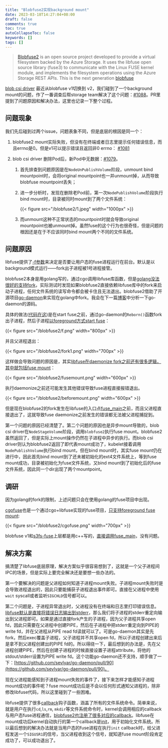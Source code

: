 ```yaml
---
title: "Blobfuse2实现background mount"
date: 2023-03-18T14:27:04+08:00
draft: false
comments: true
toc: true
autoCollapseToc: false
keywords: []
tags: []
---
```


> [Blobfuse2](https://github.com/Azure/azure-storage-fuse#blobfuse2---a-microsoft-supported-azure-storage-fuse-driver) is an open source project developed to provide a virtual filesystem backed by the Azure Storage. It uses the libfuse open source library (fuse3) to communicate with the Linux FUSE kernel module, and implements the filesystem operations using the Azure Storage REST APIs. This is the next generation [blobfuse](https://github.com/Azure/azure-storage-fuse/tree/master)

[blob csi driver](https://github.com/kubernetes-sigs/blob-csi-driver) 最近从blobfuse v1切换到 v2，我们碰到了一个background mount的问题，作了一番调查后帮storage team解决了这个问题：[#1088](https://github.com/Azure/azure-storage-fuse/pull/1088)。PR里提到了问题原因和解决办法，这里也记录一下整个过程。

## 问题现象

我们先后碰到过两个issue，问题表象不同，但是底层的根因是同一个：

1. blobfuse2 mount实际失败，但没有在终端或者日志里提示任何错误信息，而且errno是0。但是v1可以提示错误且返回非0 errno： [#1081](https://github.com/Azure/azure-storage-fuse/issues/1081)

2. blob csi driver 删除Pod后，新Pod中无数据：[#1079](https://github.com/Azure/azure-storage-fuse/issues/1079#issuecomment-1462302216)。
    1. 首先排查到问题原因是在`NodeUnPublishVolume`阶段，unmount bind mountpoint时，会将original mountpoint也一并unmount掉，从而导致blobfuse mountpoint丢失；
    2. 进一步分析时，发现在删除老Pod前，第一次`NodePublishVolume`阶段执行bind mount时，目录被同时mount到了两个文件系统：

        {{< figure src="/blobfuse2/1.jpeg" width="1000px" >}}
    
    3. 而unmount这种不正常状态的mountpoint时就会导致original mountpoint也被unmount掉。虽然fuse的这个行为也很奇怪，但是问题的根因还是在于不应该同时bind mount两个不同的文件系统。

## 问题原因

libfuse提供了[-f参数](https://github.com/libfuse/libfuse/blob/master/lib/helper.c#L135)来决定是否要让用户态的fuse进程运行在前台。默认是以background模式运行——fork出子进程被1号进程接管。

blobfuse2本身是用golang写的，通过cgo调用libfuse库函数，但是[golang没法很好的支持fork](https://github.com/golang/go/issues/227)，实际测试时发现如果blobfuse2直接依赖libfuse库中的fork来启动子进程，任何文件系统的读写命令都会被卡住且无法退出。blobfuse2借助了开源项目[go-daemon](https://github.com/sevlyar/go-daemon)来实现在golang中fork。我会在下一篇[博客](https://cvvz.github.io/post/go-daemon/)中分析一下go-daemon的源码。

具体的做法([代码在这](https://github.com/Azure/azure-storage-fuse/blob/5e06d431845e46a2df4bca187a863b71f6e7cb0b/cmd/mount.go#L405-L421))是在start fuse之前，通过go-daemon的`Reborn()`函数fork出子进程，然后子进程[以foreground方式start fuse](https://github.com/Azure/azure-storage-fuse/blob/8f655cf9e1b501c574b1a217bdb57a9e717bb712/component/libfuse/libfuse2_handler.go#L212-L218)：

{{< figure src="/blobfuse2/f.png" width="800px" >}}

并且父进程退出：

{{< figure src="/blobfuse2/fork1.png" width="700px" >}}

这样做会导致问题的原因是，其实[libfuse在daemonize fork之前还有很多逻辑，其中就包括fuse mount](https://github.com/libfuse/libfuse/blob/master/lib/helper.c#L351-L359)：

{{< figure src="/blobfuse2/fusemount.png" width="600px" >}}

执行daemonize之前还可能发生其他错误导致fuse进程直接报错退出。

{{< figure src="/blobfuse2/beforemount.png" width="600px" >}}

但是现在blobfuse2的fork发生在libfuse的入口点[fuse_main](https://github.com/libfuse/libfuse/blob/master/lib/helper.c#L307)之前，而且父进程直接退出了，这就导致fuse daemonize之前发生的错误都无法被父进程捕捉到。

第一个问题的原因已经清楚了。第二个问题的原因也是异步mount导致的，blob csi driver在`NodeStageVolume`阶段，调用`blobfuse2`执行fuse mount。blobfuse2虽然返回了，但是实际上mount操作仍然在子进程中异步的执行。而blob csi driver则认为blobfuse2返回了即代表mount成功了，kubelet接着调用`NodePublishVolume`执行bind mount，但在bind mount时，其实fuse mount仍在进行中，因此首先bind mount到了还未被初始化的ext4文件系统上，等到fuse mount成功，目录被初始化为fuse文件系统，又bind mount到了初始化后的fuse文件系统，因此同一个dir出现了两个mountpoint。

## 调研

因为golang的fork的限制，上述问题只会在使用golang的fuse项目中出现。

[cgofuse](https://github.com/winfsp/cgofuse)也是一个通过cgo+libfuse实现的fuse项目，[只支持foreground fuse mount](https://github.com/winfsp/cgofuse/blob/master/fuse/host.go#L648-L652):

{{< figure src="/blobfuse2/cgofuse.png" width="700px" >}}

blobfuse v1和[s3fs-fuse](https://github.com/s3fs-fuse/s3fs-fuse)上层都是用c++写的，[直接调用fuse_main](https://github.com/s3fs-fuse/s3fs-fuse/blob/master/src/s3fs.cpp#L5574)，没有问题。

## 解决方案 

搞清楚了libfuse底层原理，解决方案似乎很容易想到了，这就是一个父子进程间IPC的场景，但是实际上要完全解决还是要想一些办法的。

第一个要解决的问题是父进程如何知道子进程mount失败。子进程mount失败时是会导致进程退出的，因此只要能捕获子进程退出事件即可。直接在父进程中使用`wait` syscall或者监听`SIGCHLD`信号都可以。

第二个问题是，子进程异常退出时，父进程没有在终端和日志里打印错误信息。[libfuse默认是直接将错误日志输出到stderr](https://github.com/libfuse/libfuse/blob/master/lib/fuse_log.c#L16-L21)，那么我们将子进程的stderr重定向输出到父进程即可。如果是通过直接fork产生的子进程，因为父子进程共享open fd，因此只需要在父进程中创建PIPE，然后在子进程中把stderr重定向到PIPE的write fd，并在父进程从PIPE read fd读就可以了。可是go-daemon其实是先fork，然后exec覆盖子进程，父子进程并不共享open fd，所以子进程创建出来后是拿不到父进程创建出的PIPE fd的。所以得绕一下，最后想到的办法是，先在父进程创建PIPE，然后在创建子进程的时候直接设置子进程attribute，将他的stdout/stderr设置为PIPE write fd。这个功能go-daemon还不支持，顺手做了一下：[https://github.com/sevlyar/go-daemon/pull/90](https://github.com/sevlyar/go-daemon/pull/90)。

现在父进程能感知到子进程mount失败的事件了，接下来怎样才能感知子进程mount成功的事件呢？fuse mount成功后是不会以任何形式通知父进程的，除非修改libfuse代码，所以这里碰到了一些困难。

libfuse提供了很多[callback](https://github.com/libfuse/libfuse/blob/master/include/fuse.h#L324-L828)钩子函数，涵盖了所有的文件系统命令。简单来说，就是用户在执行`cd`,`ls`,`rm`, `mkdir`等文件系统命令时，kernel会调用相应的callback与用户态fuse进程通信，[blobfuse2也注册了很多对应的callback](https://github.com/Azure/azure-storage-fuse/blob/7d86acbc95871a4e513b0087bdb7b68f23b7d5db/component/libfuse/libfuse_wrapper.h#L60-L119)。libfuse在mount成功后kernel自动执行的第一个callback是[init](https://github.com/libfuse/libfuse/blob/master/include/fuse.h#L608-L617)，用于初始化文件系统。所以最后想到的解决办法就是当用户态的fuse进程在执行`init` callback时，给父进程发送一个`SIGUSR1`的信号，当父进程收到这个信号，就知道fuse mount阶段肯定成功了，可以成功退出了。

